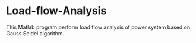 # Load-flow-Analysis
This Matlab program perform load flow analysis of power system based on Gauss Seidel algorithm. 
